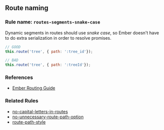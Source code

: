 ## Route naming

### Rule name: `routes-segments-snake-case`

Dynamic segments in routes should use _snake case_, so Ember doesn't have to do extra serialization in order to resolve promises.

```javascript
// GOOD
this.route('tree', { path: ':tree_id'});

// BAD
this.route('tree', { path: ':treeId'});
```

### References

* [Ember Routing Guide](https://guides.emberjs.com/release/routing/)

### Related Rules

* [no-capital-letters-in-routes](no-capital-letters-in-routes.md)
* [no-unnecessary-route-path-option](no-unnecessary-route-path-option.md)
* [route-path-style](route-path-style.md)
